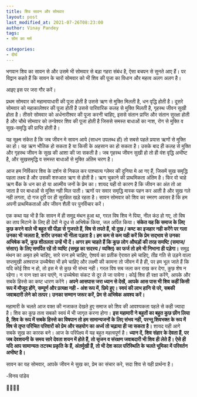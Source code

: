 ```yaml
---
title: शिव सावन और सोमवार
layout: post
last_modified_at: 2021-07-26T08:23:00
author: Vinay Pandey
tags:
- सोम का मर्म

categories:
- दीर्घ
---
```

भगवान शिव का सावन से और उसमे भी सोमवार से बड़ा गहरा संबंध है, ऐसा बचपन से सुनते आए हैं। पर विद्वान कहते हैं कि सावन के चारों सोमवार को भी शिव की पूजा का विधान और महत्व अलग अलग है। 

आइए इस पर जरा गौर करें।

प्रथम सोमवार को महामायाधारी की पूजा होती है उससे ऋण से मुक्ति मिलती है, धन वृद्धि होती है। दूसरे सोमवार को  महाकालेश्वर की पूजा होती है उससे पारिवारिक कलह से मुक्ति मिलती है, गृहस्थ जीवन सुखी होता है। तीसरे सोमवार को अर्धनारीश्वर की पूजा करनी चाहिए, इससे संतान प्राप्ति और संतान सुरक्षा होती है और चौथे सोमवार को तन्त्रेश्वर शिव की पूजा होती है जिससे समस्त बाधाओं का नाश, रोग से मुक्ति व सुख-समृद्धि की प्राप्ति होती है।

यह सूक्ष्म संकेत है कि जब जीवन मे सावन आये (साधन उपलब्ध हों) तो सबसे पहले प्रयास ऋणों से मुक्ति का हो। यह ऋण भौतिक हो सकता है या किसी के अहसान का हो सकता है। उसके बाद ही कलह से मुक्ति और गृहस्थ जीवन के सुख की आशा की जा सकती है। जब गृहस्थ जीवन सुखी हो तो ही वंश वृद्धि अभीष्ट है, और सुखसमृद्धि व समस्त बाधाओं से मुक्ति अंतिम चरण है। 

आज हम निर्विकार शिव के दर्शन से निकल कर पाश्चात्य ग्लेमर की दुनिया मे आ गए हैं, जिसमें सुख समृद्धि  पहला लक्ष्य है और उसकी शरुआत  ऋण से होती है। ऋण चुकाने की प्राथमिकता अंतिम है। फिर वो चाहे ऋण बैंक के धन का हो या आत्मीय जनों के प्रेम का। शायद यही वो कारण है कि जीवन का अंत तो आ जाता है पर बाधाओं से मुक्ति नही मिल पाती। ऋणों पर सवार समृद्धि मास्क पहन कर आती है और सुख गले नही लगता, दो गज दूरी पर ही सुरक्षित खड़े रहता है। सावन सोमवार को शिव का स्मरण अवसर है कि हम अपनी प्राथमिकताओं और जीवन शैली पर पुनर्विचार करें। 

एक कथा यह भी है कि सावन में ही समुद्र मंथन हुआ था, गरल विष शिव ने पिया, नील कंठ हो गए, तो विष का ताप मिटाने के लिए ही देवों ने दूध से अभिषेक किया, जल अर्पित किया। **संकेत यह कि समाज के लिए कुछ करने वाले भी बहुत सी पीड़ा से गुजरते हैं, विष से तपते हैं, वो दुख / कष्ट का इजहार नही करेंगे पर गला उनका भी जलता है, शरीर उनका भी नीला पड़ता है। हम कम से कम यही करें कि प्रेम सद्भाव से उनका अभिषेक करें, कुछ शीतलता उन्हें भी दें। अगर हम चाहते हैं कि कुछ लोग औघड़ों की तरह समष्टि (समाज/ संसार) के लिए समर्पित रहें तो व्यष्टि (समूह का सदस्य / व्यक्ति) का फर्ज तो हमे भी निभाना ही पड़ेगा।** समुद्र मंथन का अमृत हमे चाहिए, सारे रत्न हमे चाहिए, ऐश्वर्य का प्रतीक ऐरावत हमे चाहिए, तीव्र गति से उड़ने वाला सप्तमुखी अश्वराज उच्चैश्रेवा भी हमे चाहिए और लक्ष्मी की कामना तो जीवन में है ही, पर हम भूल जाते हैं कि यदि कोई शिव न हो, तो इस मे से कुछ भी संभव नही। गरल विष सब जला कर राख कर देगा, कुछ शेष न रहेगा। न रत्न रक्षा कर पाएंगे, न उच्चेश्रेवा संकट से दूर ले जा पायेगा। कोई शिव ही रक्षा करेंगे, आपके और सबके हिस्से का कष्ट धारण करेंगे। **अपने आसपास जरा ध्यान से देखें, आपके आस पास भी शिव कहीं किसी रूप में मौजूद होंगे,  सम्पूर्ण और प्रत्यक्ष नही - अंश रूप में, छिपे हुए। स्वयं की लाभ हानि से परे, सबकी जवाबदारी लेने को तत्पर। उनका सम्मान जरूर करें, प्रेम से अभिषेक अवश्य करें।** 

महामारी के चलते आज वक्त की नजाकत देखते हुए समाज को शिव की आवश्यकता पहले से कही ज्यादा है। शिव का कुछ तत्व सबको स्वयं में भी जागृत करना होगा। **इस महामारी ने बहुतों का बहुत कुछ छीन लिया है, शिव के रूप में सबके हिस्से का विषपान तो हम सामान्यजनों के लिए संभव नही, परन्तु शिवभक्त के रूप में विष से तृप्त परिचित परिवारों को प्रेम और सहयोग का अर्ध्य तो चढ़ाया ही जा सकता है।** शायद यही आगे सबके सुख का कारक बने। आज के परिपेक्ष्य में यह बहुत महत्वपूर्ण है। **ध्यान दें, शिव संहार के देवता हैं, पर जब देवशयनी के समय सारे देवता शयन में होते हैं,  तो सृजन व संरक्षण जवाबदारी भी शिव ही लेते हैं। ऐसे ही यदि आप सामान्यतः तटस्थ प्रकृति के हैं, अंतर्मुखी हैं, तो भी देश काल परिस्थिति के चलते भूमिका में परिवर्तन अभीष्ट है।**

सावन का यह सोमवार, आपके जीवन मे सुख का, प्रेम का संचार करे, सदा शिव से यही प्रार्थना है।

-विनय पांडेय

🙏🌷🌷🙏


